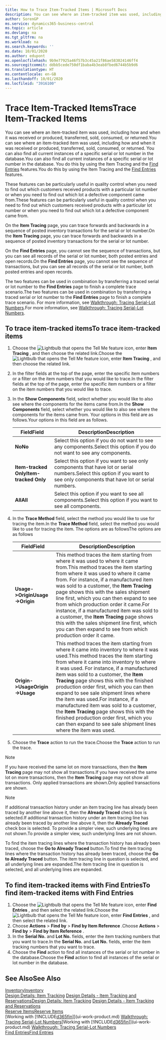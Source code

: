 ```yaml
---
title: How to Trace Item-Tracked Items | Microsoft Docs
description: You can see where an item-tracked item was used, including how and when it was received or produced, transferred, sold, consumed, or returned. You can also find all current instances of a specific serial or lot number in the database. You do this by using the Item Tracing and the Navigate features.
author: SorenGP
ms.service: dynamics365-business-central
ms.topic: article
ms.devlang: na
ms.tgt_pltfrm: na
ms.workload: na
ms.search.keywords: ''
ms.date: 10/01/2020
ms.author: edupont
ms.openlocfilehash: 9b9e77925a46f57b3c45a21f86ae583024146ff4
ms.sourcegitcommit: ddbb5cede750df1baba4b3eab8fbed6744b5b9d6
ms.translationtype: HT
ms.contentlocale: en-GB
ms.lasthandoff: 10/01/2020
ms.locfileid: "3916100"
---
```

# <a name="trace-item-tracked-items"></a><span data-ttu-id="8bdde-105">Trace Item-Tracked Items</span><span class="sxs-lookup"><span data-stu-id="8bdde-105">Trace Item-Tracked Items</span></span>
<span data-ttu-id="8bdde-106">You can see where an item-tracked item was used, including how and when it was received or produced, transferred, sold, consumed, or returned.</span><span class="sxs-lookup"><span data-stu-id="8bdde-106">You can see where an item-tracked item was used, including how and when it was received or produced, transferred, sold, consumed, or returned.</span></span> <span data-ttu-id="8bdde-107">You can also find all current instances of a specific serial or lot number in the database.</span><span class="sxs-lookup"><span data-stu-id="8bdde-107">You can also find all current instances of a specific serial or lot number in the database.</span></span> <span data-ttu-id="8bdde-108">You do this by using the Item Tracing and the [Find Entries](ui-find-entries.md) features.</span><span class="sxs-lookup"><span data-stu-id="8bdde-108">You do this by using the Item Tracing and the [Find Entries](ui-find-entries.md) features.</span></span>  

<span data-ttu-id="8bdde-109">These features can be particularly useful in quality control when you need to find out which customers received products with a particular lot number or when you need to find out which lot a defective component came from.</span><span class="sxs-lookup"><span data-stu-id="8bdde-109">These features can be particularly useful in quality control when you need to find out which customers received products with a particular lot number or when you need to find out which lot a defective component came from.</span></span>  

 <span data-ttu-id="8bdde-110">On the **Item Tracing** page, you can trace forwards and backwards in a sequence of posted inventory transactions for the serial or lot number.</span><span class="sxs-lookup"><span data-stu-id="8bdde-110">On the **Item Tracing** page, you can trace forwards and backwards in a sequence of posted inventory transactions for the serial or lot number.</span></span>  

 <span data-ttu-id="8bdde-111">On the **Find Entries** page, you cannot see the sequence of transactions, but you can see all records of the serial or lot number, both posted entries and open records.</span><span class="sxs-lookup"><span data-stu-id="8bdde-111">On the **Find Entries** page, you cannot see the sequence of transactions, but you can see all records of the serial or lot number, both posted entries and open records.</span></span>  

 <span data-ttu-id="8bdde-112">The two features can be used in combination by transferring a traced serial or lot number to the **Find Entries** page to finish a complete trace scenario.</span><span class="sxs-lookup"><span data-stu-id="8bdde-112">The two features can be used in combination by transferring a traced serial or lot number to the **Find Entries** page to finish a complete trace scenario.</span></span> <span data-ttu-id="8bdde-113">For more information, see [Walkthrough: Tracing Serial-Lot Numbers](walkthrough-tracing-serial-lot-numbers.md).</span><span class="sxs-lookup"><span data-stu-id="8bdde-113">For more information, see [Walkthrough: Tracing Serial-Lot Numbers](walkthrough-tracing-serial-lot-numbers.md).</span></span>  

## <a name="to-trace-item-tracked-items"></a><span data-ttu-id="8bdde-114">To trace item-tracked items</span><span class="sxs-lookup"><span data-stu-id="8bdde-114">To trace item-tracked items</span></span>  

1.  <span data-ttu-id="8bdde-115">Choose the ![Lightbulb that opens the Tell Me feature](media/ui-search/search_small.png "Tell me what you want to do") icon, enter **Item Tracing** , and then choose the related link.</span><span class="sxs-lookup"><span data-stu-id="8bdde-115">Choose the ![Lightbulb that opens the Tell Me feature](media/ui-search/search_small.png "Tell me what you want to do") icon, enter **Item Tracing** , and then choose the related link.</span></span>  
2.  <span data-ttu-id="8bdde-116">In the filter fields at the top of the page, enter the specific item numbers or a filter on the item numbers that you would like to trace.</span><span class="sxs-lookup"><span data-stu-id="8bdde-116">In the filter fields at the top of the page, enter the specific item numbers or a filter on the item numbers that you would like to trace.</span></span>  
3.  <span data-ttu-id="8bdde-117">In the **Show Components** field, select whether you would like to also see where the components for the items came from.</span><span class="sxs-lookup"><span data-stu-id="8bdde-117">In the **Show Components** field, select whether you would like to also see where the components for the items came from.</span></span> <span data-ttu-id="8bdde-118">Your options in this field are as follows.</span><span class="sxs-lookup"><span data-stu-id="8bdde-118">Your options in this field are as follows.</span></span>  

    |<span data-ttu-id="8bdde-119">Field</span><span class="sxs-lookup"><span data-stu-id="8bdde-119">Field</span></span>|<span data-ttu-id="8bdde-120">Description</span><span class="sxs-lookup"><span data-stu-id="8bdde-120">Description</span></span>|  
    |----------------------------------|---------------------------------------|  
    |<span data-ttu-id="8bdde-121">**No**</span><span class="sxs-lookup"><span data-stu-id="8bdde-121">**No**</span></span>|<span data-ttu-id="8bdde-122">Select this option if you do not want to see any components.</span><span class="sxs-lookup"><span data-stu-id="8bdde-122">Select this option if you do not want to see any components.</span></span>|  
    |<span data-ttu-id="8bdde-123">**Item-tracked Only**</span><span class="sxs-lookup"><span data-stu-id="8bdde-123">**Item-tracked Only**</span></span>|<span data-ttu-id="8bdde-124">Select this option if you want to see only components that have lot or serial numbers.</span><span class="sxs-lookup"><span data-stu-id="8bdde-124">Select this option if you want to see only components that have lot or serial numbers.</span></span>|  
    |<span data-ttu-id="8bdde-125">**All**</span><span class="sxs-lookup"><span data-stu-id="8bdde-125">**All**</span></span>|<span data-ttu-id="8bdde-126">Select this option if you want to see all components.</span><span class="sxs-lookup"><span data-stu-id="8bdde-126">Select this option if you want to see all components.</span></span>|  

4.  <span data-ttu-id="8bdde-127">In the **Trace Method** field, select the method you would like to use for tracing the item.</span><span class="sxs-lookup"><span data-stu-id="8bdde-127">In the **Trace Method** field, select the method you would like to use for tracing the item.</span></span> <span data-ttu-id="8bdde-128">The options are as follows</span><span class="sxs-lookup"><span data-stu-id="8bdde-128">The options are as follows</span></span>  

    |<span data-ttu-id="8bdde-129">Field</span><span class="sxs-lookup"><span data-stu-id="8bdde-129">Field</span></span>|<span data-ttu-id="8bdde-130">Description</span><span class="sxs-lookup"><span data-stu-id="8bdde-130">Description</span></span>|  
    |----------------------------------|---------------------------------------|  
    |<span data-ttu-id="8bdde-131">**Usage->Origin**</span><span class="sxs-lookup"><span data-stu-id="8bdde-131">**Usage->Origin**</span></span>|<span data-ttu-id="8bdde-132">This method traces the item starting from where it was used to where it came from.</span><span class="sxs-lookup"><span data-stu-id="8bdde-132">This method traces the item starting from where it was used to where it came from.</span></span> <span data-ttu-id="8bdde-133">For instance, if a manufactured item was sold to a customer, the **Item Tracing** page shows this with the sales shipment line first, which you can then expand to see from which production order it came.</span><span class="sxs-lookup"><span data-stu-id="8bdde-133">For instance, if a manufactured item was sold to a customer, the **Item Tracing** page shows this with the sales shipment line first, which you can then expand to see from which production order it came.</span></span>|  
    |<span data-ttu-id="8bdde-134">**Origin->Usage**</span><span class="sxs-lookup"><span data-stu-id="8bdde-134">**Origin->Usage**</span></span>|<span data-ttu-id="8bdde-135">This method traces the item starting from where it came into inventory to where it was used.</span><span class="sxs-lookup"><span data-stu-id="8bdde-135">This method traces the item starting from where it came into inventory to where it was used.</span></span> <span data-ttu-id="8bdde-136">For instance, if a manufactured item was sold to a customer, the **Item Tracing** page shows this with the finished production order first, which you can then expand to see sale shipment lines where the item was used.</span><span class="sxs-lookup"><span data-stu-id="8bdde-136">For instance, if a manufactured item was sold to a customer, the **Item Tracing** page shows this with the finished production order first, which you can then expand to see sale shipment lines where the item was used.</span></span>|  

5.  <span data-ttu-id="8bdde-137">Choose the **Trace** action to run the trace.</span><span class="sxs-lookup"><span data-stu-id="8bdde-137">Choose the **Trace** action to run the trace.</span></span>  

> [!NOTE]  
>  <span data-ttu-id="8bdde-138">If you have received the same lot on more transactions, then the **Item Tracing** page may not show all transactions.</span><span class="sxs-lookup"><span data-stu-id="8bdde-138">If you have received the same lot on more transactions, then the **Item Tracing** page may not show all transactions.</span></span> <span data-ttu-id="8bdde-139">Only applied transactions are shown.</span><span class="sxs-lookup"><span data-stu-id="8bdde-139">Only applied transactions are shown.</span></span>  

> [!NOTE]  
>  <span data-ttu-id="8bdde-140">If additional transaction history under an item tracing line has already been traced by another line above it, then the **Already Traced** check box is selected.</span><span class="sxs-lookup"><span data-stu-id="8bdde-140">If additional transaction history under an item tracing line has already been traced by another line above it, then the **Already Traced** check box is selected.</span></span> <span data-ttu-id="8bdde-141">To provide a simpler view, such underlying lines are not shown.</span><span class="sxs-lookup"><span data-stu-id="8bdde-141">To provide a simpler view, such underlying lines are not shown.</span></span>  
>   
>  <span data-ttu-id="8bdde-142">To find the item tracing lines where the transaction history has already been traced, choose the **Go to Already Traced** button.</span><span class="sxs-lookup"><span data-stu-id="8bdde-142">To find the item tracing lines where the transaction history has already been traced, choose the **Go to Already Traced** button.</span></span> <span data-ttu-id="8bdde-143">The item tracing line in question is selected, and all underlying lines are expanded.</span><span class="sxs-lookup"><span data-stu-id="8bdde-143">The item tracing line in question is selected, and all underlying lines are expanded.</span></span>  

## <a name="to-find-item-tracked-items-with-find-entries"></a><span data-ttu-id="8bdde-144">To find item-tracked items with Find Entries</span><span class="sxs-lookup"><span data-stu-id="8bdde-144">To find item-tracked items with Find Entries</span></span>  

1. <span data-ttu-id="8bdde-145">Choose the ![Lightbulb that opens the Tell Me feature](media/ui-search/search_small.png "Tell me what you want to do") icon, enter **Find Entries** , and then select the related link.</span><span class="sxs-lookup"><span data-stu-id="8bdde-145">Choose the ![Lightbulb that opens the Tell Me feature](media/ui-search/search_small.png "Tell me what you want to do") icon, enter **Find Entries** , and then select the related link.</span></span>  
2. <span data-ttu-id="8bdde-146">Choose **Actions** > **Find by** > **Find by Item Reference** .</span><span class="sxs-lookup"><span data-stu-id="8bdde-146">Choose **Actions** > **Find by** > **Find by Item Reference** .</span></span>
3. <span data-ttu-id="8bdde-147">In the **Serial No.** and **Lot No.** fields, enter the item tracking numbers that you want to trace.</span><span class="sxs-lookup"><span data-stu-id="8bdde-147">In the **Serial No.** and **Lot No.** fields, enter the item tracking numbers that you want to trace.</span></span>  
4. <span data-ttu-id="8bdde-148">Choose the **Find** action to find all instances of the serial or lot number in the database.</span><span class="sxs-lookup"><span data-stu-id="8bdde-148">Choose the **Find** action to find all instances of the serial or lot number in the database.</span></span>  

## <a name="see-also"></a><span data-ttu-id="8bdde-149">See Also</span><span class="sxs-lookup"><span data-stu-id="8bdde-149">See Also</span></span>  
[<span data-ttu-id="8bdde-150">Inventory</span><span class="sxs-lookup"><span data-stu-id="8bdde-150">Inventory</span></span>](inventory-manage-inventory.md)  
<span data-ttu-id="8bdde-151">[Design Details: Item Tracking](design-details-item-tracking.md)
[Design Details - Item Tracking and Reservations](design-details-item-tracking-and-reservations.md)</span><span class="sxs-lookup"><span data-stu-id="8bdde-151">[Design Details: Item Tracking](design-details-item-tracking.md)
[Design Details - Item Tracking and Reservations](design-details-item-tracking-and-reservations.md)</span></span>  
[<span data-ttu-id="8bdde-152">Reserve Items</span><span class="sxs-lookup"><span data-stu-id="8bdde-152">Reserve Items</span></span>](inventory-how-to-reserve-items.md)  
<span data-ttu-id="8bdde-153">[Working with [!INCLUDE[d365fin](includes/d365fin_md.md)]](ui-work-product.md)
[Walkthrough: Tracing Serial-Lot Numbers](walkthrough-tracing-serial-lot-numbers.md)</span><span class="sxs-lookup"><span data-stu-id="8bdde-153">[Working with [!INCLUDE[d365fin](includes/d365fin_md.md)]](ui-work-product.md)
[Walkthrough: Tracing Serial-Lot Numbers](walkthrough-tracing-serial-lot-numbers.md)</span></span>  
[<span data-ttu-id="8bdde-154">Find Entries</span><span class="sxs-lookup"><span data-stu-id="8bdde-154">Find Entries</span></span>](ui-find-entries.md)  
